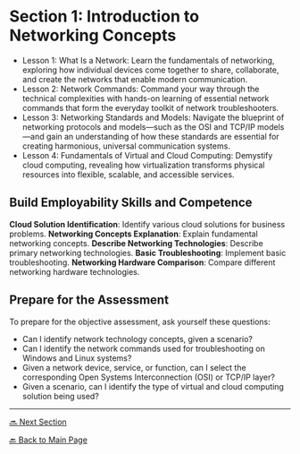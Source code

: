 # Section 1: Introduction to Networking Concepts

* Lesson 1: What Is a Network: Learn the fundamentals of networking, exploring how individual devices come together to share, collaborate, and create the networks that enable modern communication. 
* Lesson 2: Network Commands: Command your way through the technical complexities with hands-on learning of essential network commands that form the everyday toolkit of network troubleshooters. 
* Lesson 3: Networking Standards and Models: Navigate the blueprint of networking protocols and models—such as the OSI and TCP/IP models—and gain an understanding of how these standards are essential for creating harmonious, universal communication systems. 
* Lesson 4: Fundamentals of Virtual and Cloud Computing: Demystify cloud computing, revealing how virtualization transforms physical resources into flexible, scalable, and accessible services. 

## Build Employability Skills and Competence

**Cloud Solution Identification**: Identify various cloud solutions for business problems. 
**Networking Concepts Explanation**: Explain fundamental networking concepts. 
**Describe Networking Technologies**: Describe primary networking technologies. 
**Basic Troubleshooting**: Implement basic troubleshooting. 
**Networking Hardware Comparison**: Compare different networking hardware technologies. 

## Prepare for the Assessment

To prepare for the objective assessment, ask yourself these questions: 

* Can I identify network technology concepts, given a scenario? 
* Can I identify the network commands used for troubleshooting on Windows and Linux systems? 
* Given a network device, service, or function, can I select the corresponding Open Systems Interconnection (OSI) or TCP/IP layer? 
* Given a scenario, can I identify the type of virtual and cloud computing solution being used? 


---

[🔜 Next Section]()

[🔙 Back to Main Page](../../README.md)
